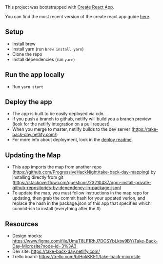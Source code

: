 This project was bootstrapped with [Create React App](https://github.com/facebookincubator/create-react-app).

You can find the most recent version of the create react app guide [here](https://github.com/facebookincubator/create-react-app/blob/master/packages/react-scripts/template/README.md).

## Setup

- Install brew
- Install yarn (run `brew install yarn`)
- Clone the repo
- Install dependencies (run `yarn`)

## Run the app locally

- Run `yarn start`

## Deploy the app

- The app is built to be easily deployed via cdn.
- If you push a branch to github, netlify will build you a branch preview (look for the netlify integration on a pull request)
- When you merge to master, netlify builds to the dev server (https://take-back-day.netlify.com/)
- For more info about deployment, look in the [deploy readme](https://github.com/cgalbiati/take-back-day-microsite/blob/master/Deploy.md).

## Updating the Map
- This app imports the map from another repo (https://github.com/ProgressiveHackNight/take-back-day-mapping) by installing directly from git (https://stackoverflow.com/questions/23210437/npm-install-private-github-repositories-by-dependency-in-package-json)
- To update the map, you must follow instructions in the map repo for updating, then grab the commit hash for your updated verion, and replace the hash in the package.json of this app that specifies which commit-ish to install (everything after the #)

## Resources

- Design mocks: https://www.figma.com/file/UmuT8LF1RhJ7DCSYbLktw9BY/Take-Back-Day-Microsite?node-id=3%3A3
- Dev site: https://take-back-day.netlify.com/
- Trello board: https://trello.com/b/HpkKKE1l/take-back-microsite
